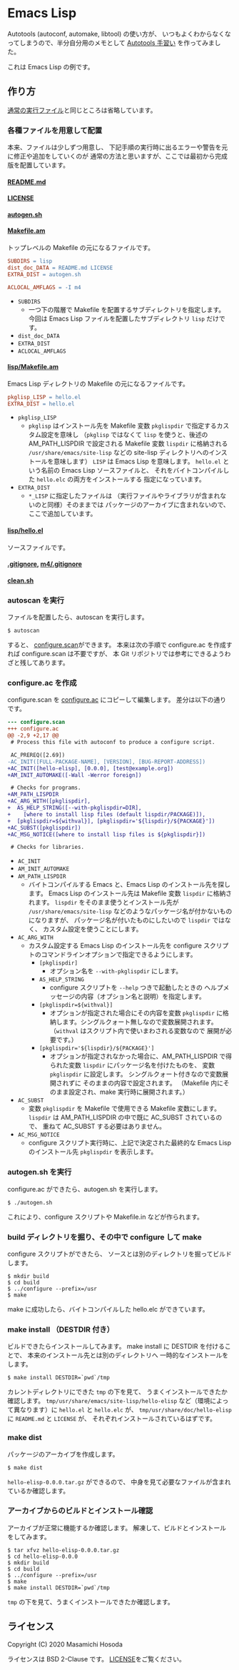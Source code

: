 # Emacs Lisp

Autotools (autoconf, automake, libtool) の使い方が、
いつもよくわからなくなってしまうので、半分自分用のメモとして
[Autotools 手習い](https://github.com/trueroad/autotools-practice)
を作ってみました。

これは Emacs Lisp の例です。

## 作り方

[通常の実行ファイル](../executable-bin/)と同じところは省略しています。

### 各種ファイルを用意して配置

本来、ファイルは少しずつ用意し、
下記手順の実行時に出るエラーや警告を元に修正や追加をしていくのが
通常の方法と思いますが、ここでは最初から完成版を配置しています。

#### [README.md](./README.md)

#### [LICENSE](./LICENSE)

#### [autogen.sh](./autogen.sh)

#### [Makefile.am](./Makefile.am)

トップレベルの Makefile の元になるファイルです。

```Makefile
SUBDIRS = lisp
dist_doc_DATA = README.md LICENSE
EXTRA_DIST = autogen.sh

ACLOCAL_AMFLAGS = -I m4
```

* `SUBDIRS`
    * 一つ下の階層で Makefile を配置するサブディレクトリを指定します。
      今回は Emacs Lisp ファイルを配置したサブディレクトリ `lisp` だけです。
* `dist_doc_DATA`
* `EXTRA_DIST`
* `ACLOCAL_AMFLAGS`

#### [lisp/Makefile.am](./lisp/Makefile.am)

Emacs Lisp ディレクトリの Makefile の元になるファイルです。

```Makefile
pkglisp_LISP = hello.el
EXTRA_DIST = hello.el
```

* `pkglisp_LISP`
    * `pkglisp` はインストール先を Makefile 変数 `pkglispdir`
      で指定するカスタム設定を意味し
      （`pkglisp` ではなくて `lisp` を使うと、後述の AM_PATH_LISPDIR
      で設定される Makefile 変数 `lispdir` に格納される
      `/usr/share/emacs/site-lisp` などの site-lisp
      ディレクトリへのインストールを意味します）
      `LISP` は Emacs Lisp を意味します。
      `hello.el` という名前の Emacs Lisp ソースファイルと、
      それをバイトコンパイルした `hello.elc` の両方をインストールする
      指定になっています。
* `EXTRA_DIST`
    * `*_LISP` に指定したファイルは
      （実行ファイルやライブラリが含まれないのと同様）そのままでは
      パッケージのアーカイブに含まれないので、ここで追加しています。

#### [lisp/hello.el](./lisp/hello.el)

ソースファイルです。

#### [.gitignore](./.gitignore), [m4/.gitignore](./m4/.gitignore)

#### [clean.sh](./clean.sh)

### autoscan を実行

ファイルを配置したら、autoscan を実行します。

```
$ autoscan
```

すると、
[configure.scan](./configure.scan)ができます。
本来は次の手順で configure.ac を作成すれば configure.scan は不要ですが、
本 Git リポジトリでは参考にできるようわざと残してあります。

### configure.ac を作成

configure.scan を
[configure.ac](./configure.ac) にコピーして編集します。
差分は以下の通りです。

```diff
--- configure.scan
+++ configure.ac
@@ -2,9 +2,17 @@
 # Process this file with autoconf to produce a configure script.

 AC_PREREQ([2.69])
-AC_INIT([FULL-PACKAGE-NAME], [VERSION], [BUG-REPORT-ADDRESS])
+AC_INIT([hello-elisp], [0.0.0], [test@example.org])
+AM_INIT_AUTOMAKE([-Wall -Werror foreign])

 # Checks for programs.
+AM_PATH_LISPDIR
+AC_ARG_WITH([pkglispdir],
+  AS_HELP_STRING([--with-pkglispdir=DIR],
+    [where to install lisp files (default lispdir/PACKAGE)]),
+  [pkglispdir=${withval}], [pkglispdir='${lispdir}/${PACKAGE}'])
+AC_SUBST([pkglispdir])
+AC_MSG_NOTICE([where to install lisp files is ${pkglispdir}])

 # Checks for libraries.

```

* `AC_INIT`
* `AM_INIT_AUTOMAKE`
* `AM_PATH_LISPDIR`
    * バイトコンパイルする Emacs と、Emacs Lisp のインストール先を探します。
      Emacs Lisp のインストール先は Makefile 変数 `lispdir` に格納されます。
      `lispdir` をそのまま使うとインストール先が `/usr/share/emacs/site-lisp`
      などのようなパッケージ名が付かないものになりますが、
      パッケージ名が付いたものにしたいので `lispdir` ではなく、
      カスタム設定を使うことにします。
* `AC_ARG_WITH`
    * カスタム設定する Emacs Lisp のインストール先を configure
      スクリプトのコマンドラインオプションで指定できるようにします。
        * `[pkglispdir]`
            * オプション名を `--with-pkglispdir` にします。
        * `AS_HELP_STRING`
            * configure スクリプトを `--help` つきで起動したときの
              ヘルプメッセージの内容（オプション名と説明）を指定します。
        * `[pkglispdir=${withval}]`
            * オプションが指定された場合にその内容を変数 `pkglispdir`
              に格納します。シングルクォート無しなので変数展開されます。
              （`withval` はスクリプト内で使いまわされる変数なので
              展開が必要です。）
        * `[pkglispdir='${lispdir}/${PACKAGE}']`
            * オプションが指定されなかった場合に、AM_PATH_LISPDIR
              で得られた変数 `lispdir` にパッケージ名を付けたものを、
              変数 `pkglispdir` に設定します。
              シングルクォート付きなので変数展開されずに
              そのままの内容で設定されます。
              （Makefile 内にそのまま設定され、make 実行時に展開されます。）
* `AC_SUBST`
    * 変数 `pkglispdir` を Makefile で使用できる Makefile 変数にします。
      `lispdir` は AM_PATH_LISPDIR の中で既に AC_SUBST されているので、
      重ねて AC_SUBST する必要はありません。
* `AC_MSG_NOTICE`
    * configure スクリプト実行時に、上記で決定された最終的な
      Emacs Lisp のインストール先 `pkglispdir` を表示します。

### autogen.sh を実行

configure.ac ができたら、autogen.sh を実行します。

```
$ ./autogen.sh
```

これにより、configure スクリプトや Makefile.in などが作られます。

### build ディレクトリを掘り、その中で configure して make

configure スクリプトができたら、
ソースとは別のディレクトリを掘ってビルドします。

```
$ mkdir build
$ cd build
$ ../configure --prefix=/usr
$ make
```

make に成功したら、バイトコンパイルした hello.elc ができています。

### make install （DESTDIR 付き）

ビルドできたらインストールしてみます。
make install に DESTDIR を付けることで、
本来のインストール先とは別のディレクトリへ
一時的なインストールをします。

```
$ make install DESTDIR=`pwd`/tmp
```

カレントディレクトリにできた `tmp` の下を見て、
うまくインストールできたか確認します。
`tmp/usr/share/emacs/site-lisp/hello-elisp`
など（環境によって異なります）に `hello.el` と `hello.elc` が、
`tmp/usr/share/doc/hello-elisp` に `README.md` と `LICENSE` が、
それぞれインストールされているはずです。

### make dist

パッケージのアーカイブを作成します。

```
$ make dist
```

`hello-elisp-0.0.0.tar.gz` ができるので、
中身を見て必要なファイルが含まれているか確認します。

### アーカイブからのビルドとインストール確認

アーカイブが正常に機能するか確認します。
解凍して、ビルドとインストールをしてみます。

```
$ tar xfvz hello-elisp-0.0.0.tar.gz
$ cd hello-elisp-0.0.0
$ mkdir build
$ cd build
$ ../configure --prefix=/usr
$ make
$ make install DESTDIR=`pwd`/tmp
```

`tmp` の下を見て、うまくインストールできたか確認します。

## ライセンス

Copyright (C) 2020 Masamichi Hosoda

ライセンスは BSD 2-Clause です。
[LICENSE](./LICENSE)をご覧ください。
